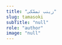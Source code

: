```yaml
--- 
title: "زینب تمسّکی" 
slug: tamasoki 
subTitle: "null" 
role: "author" 
image: "null" 
--- 
```

